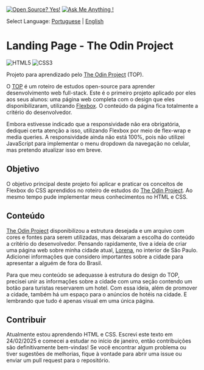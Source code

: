[![Open Source? Yes!](https://badgen.net/badge/Open%20Source%20%3F/Yes%21/blue?icon=github)](https://github.com/Naereen/badges/) [![Ask Me Anything !](https://img.shields.io/badge/Ask%20me-anything-1abc9c.svg)](https://GitHub.com/Naereen/ama)

Select Language: [Portuguese](./README-ptbr.md) | [English](./README.md)
# Landing Page - The Odin Project
![HTML5](https://img.shields.io/badge/html5-%23E34F26.svg?style=for-the-badge&logo=html5&logoColor=white) ![CSS3](https://img.shields.io/badge/css3-%231572B6.svg?style=for-the-badge&logo=css3&logoColor=white)

Projeto para aprendizado pelo [The Odin Project](https://www.theodinproject.com/) (TOP). 

O [TOP](https://www.theodinproject.com/) é um roteiro de estudos open-source para aprender desenvolvimento web full-stack. Este é o primeiro projeto aplicado por eles aos seus alunos: uma página web completa com o design que eles disponibilizaram, utilizando [Flexbox](https://developer.mozilla.org/en-US/docs/Web/CSS/CSS_flexible_box_layout/Basic_concepts_of_flexbox). O conteúdo da página fica totalmente a critério do desenvolvedor.

Embora estivesse indicado que a responsividade não era obrigatória, dediquei certa atenção a isso, utilizando Flexbox por meio de flex-wrap e media queries. A responsividade ainda não está 100%, pois não utilizei JavaScript para implementar o menu dropdown da navegação no celular, mas pretendo atualizar isso em breve.

## Objetivo
O objetivo principal deste projeto foi aplicar e praticar os conceitos de Flexbox do CSS aprendidos no roteiro de estudos do [The Odin Project](https://www.theodinproject.com/). Ao mesmo tempo pude implementar meus conhecimentos no HTML e CSS.

## Conteúdo 
[The Odin Project](https://www.theodinproject.com/) disponibilizou a estrutura desejada e um arquivo com cores e fontes para serem utilizadas, mas deixaram a escolha do conteúdo a critério do desenvolvedor. Pensando rapidamente, tive a ideia de criar uma página web sobre minha cidade atual, [Lorena](https://pt.wikipedia.org/wiki/Lorena_(S%C3%A3o_Paulo)), no interior de São Paulo. Adicionei informações que considero importantes sobre a cidade para apresentar a alguém de fora do Brasil. 

Para que meu conteúdo se adequasse à estrutura do design do TOP, precisei unir as informações sobre a cidade com uma seção contendo um botão para turistas reservarem um hotel. Com essa ideia, além de promover a cidade, também há um espaço para o anúncios de hotéis na cidade. E lembrando que tudo é apenas visual em uma única página.

## Contribuir
Atualmente estou aprendendo HTML e CSS. Escrevi este texto em 24/02/2025 e comecei a estudar no início de janeiro, então contribuições são definitivamente bem-vindas! Se você encontrar algum problema ou tiver sugestões de melhorias, fique à vontade para abrir uma issue ou enviar um pull request para o repositório.